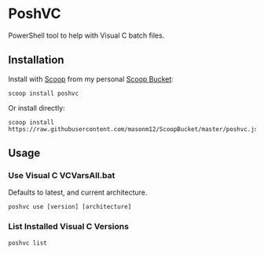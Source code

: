 # PoshVC

PowerShell tool to help with Visual C batch files.

## Installation

Install with [Scoop](http://scoop.sh) from my personal [Scoop Bucket](https://github.com/masonm12/scoop-personal):

	scoop install poshvc
	
Or install directly:

	scoop install https://raw.githubusercontent.com/masonm12/ScoopBucket/master/poshvc.json

## Usage

### Use Visual C VCVarsAll.bat

Defaults to latest, and current architecture.

	poshvc use [version] [architecture]

### List Installed Visual C Versions

	poshvc list
